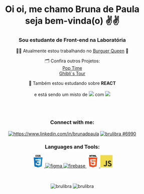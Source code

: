 <h1 align="center"> Oi oi, me chamo Bruna de Paula <br> seja bem-vinda(o) ✌️✌️</h1>
<h3 align="center">Sou estudante de Front-end na Laboratória</h3>
 
<div align="center">
<!-- <p align="center"> <img src="https://komarev.com/ghpvc/?username=brulibra&label=Profile%20views&color=0e75b6&style=flat" alt="brulibra" /> </p> -->

👨‍💻 Atualmente estou trabalhando no [Burguer Queen](https://github.com/Brulibra/sap007-burger-queen-api-client) 🚧
 
 🗂️ Confira outros Projetos:
  <br>[Pop Time](https://github.com/Brulibra/SAP007-social-network)
  <br>[Ghibli`s Tour](https://github.com/Brulibra/SAAP-Ghibli-s-Tour)

📝 Também estou estudando sobre **REACT** </br></br> e está sendo um misto de <img src="https://user-images.githubusercontent.com/97756820/169338768-b5ba5213-34db-400c-9e9e-a3afaf01e84f.gif" height="30" width="auto"> com <img src="https://user-images.githubusercontent.com/97756820/170291094-1e64f145-d87b-4f87-9dba-4478996fdb85.gif" height="30" width="auto">
</div>

##

<div style="display: inline_block"><br>
<h3 align="center">Connect with me:</h3>
<p align="center">
<a href="https://www.linkedin.com/in/brunadpaula" target="blank"><img align="center" src="https://raw.githubusercontent.com/rahuldkjain/github-profile-readme-generator/master/src/images/icons/Social/linked-in-alt.svg" alt="https://www.linkedin.com/in/brunadpaula" height="30" width="40" /></a>
<a href="https://discord.gg/brulibra #6990" target="blank"><img align="center" src="https://raw.githubusercontent.com/rahuldkjain/github-profile-readme-generator/master/src/images/icons/Social/discord.svg" alt="brulibra #6990" height="30" width="40" /></a>
</p>

<h3 align="center">Languages and Tools:</h3>
<p align="center"> <a href="https://www.w3schools.com/css/" target="_blank" rel="noreferrer"> <img src="https://raw.githubusercontent.com/devicons/devicon/master/icons/css3/css3-original-wordmark.svg" alt="css3" width="40" height="40"/> </a> <a href="https://www.figma.com/" target="_blank" rel="noreferrer"> <img src="https://www.vectorlogo.zone/logos/figma/figma-icon.svg" alt="figma" width="40" height="40"/> </a> <a href="https://firebase.google.com/" target="_blank" rel="noreferrer"> <img src="https://www.vectorlogo.zone/logos/firebase/firebase-icon.svg" alt="firebase" width="40" height="40"/> </a> <a href="https://www.w3.org/html/" target="_blank" rel="noreferrer"> <img src="https://raw.githubusercontent.com/devicons/devicon/master/icons/html5/html5-original-wordmark.svg" alt="html5" width="40" height="40"/> </a> <a href="https://developer.mozilla.org/en-US/docs/Web/JavaScript" target="_blank" rel="noreferrer"> <img src="https://raw.githubusercontent.com/devicons/devicon/master/icons/javascript/javascript-original.svg" alt="javascript" width="40" height="40"/> </a> </p>
</div>

##

<div style="display: inline_block" align="center"><br>
<img align="center" src="https://github-readme-stats.vercel.app/api?username=brulibra&show_icons=true&locale=en&theme=tokyonight" alt="brulibra" />
<img align="center" src="https://github-readme-streak-stats.herokuapp.com/?user=brulibra&theme=tokyonight" alt="brulibra" />
<div/>

<!-- ![Snake animation](https://github.com/brulibra/brulibra/blob/output/github-contribution-grid-snake.svg) -->
